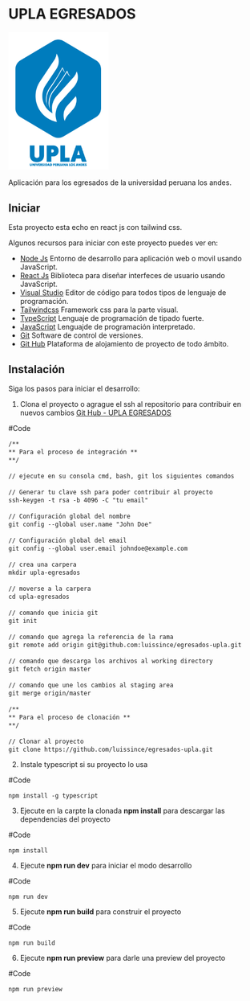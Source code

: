 # UPLA EGRESADOS

<!-- ![IMAGES DE GO LANG](images/ladder.svg) -->
<img src="src/assets/images/logo_upla.svg" alt="Imagen go" width="200" />

Aplicación para los egresados de la universidad peruana los andes.

## Iniciar

Esta proyecto esta echo en react js con tailwind css.

Algunos recursos para iniciar con este proyecto puedes ver en:

- [Node Js](https://nodejs.org/es/) Entorno de desarrollo para aplicación web o movil usando JavaScript.
- [React Js](https://reactjs.org/) Biblioteca para diseñar interfeces de usuario usando JavaScript.
- [Visual Studio](https://code.visualstudio.com/) Editor de código para todos tipos de lenguaje de programación.
- [Tailwindcss](https://tailwindcss.com/) Framework css para la parte visual.
- [TypeScript](https://www.typescriptlang.org/) Lenguaje de programación de tipado fuerte.
- [JavaScript](https://developer.mozilla.org/es/docs/Web/JavaScript) Lenguajde de programación interpretado.
- [Git](https://git-scm.com/) Software de control de versiones.
- [Git Hub](https://github.com/) Plataforma de alojamiento de proyecto de todo ámbito.

## Instalación

Siga los pasos para iniciar el desarrollo:

1. Clona el proyecto o agrague el ssh al repositorio para contribuir en nuevos cambios [Git Hub - UPLA EGRESADOS](https://github.com/luissince/egresados-upla)

#Code

    /** 
    ** Para el proceso de integración **
    **/

    // ejecute en su consola cmd, bash, git los siguientes comandos
    
    // Generar tu clave ssh para poder contribuir al proyecto
    ssh-keygen -t rsa -b 4096 -C "tu email"

    // Configuración global del nombre
    git config --global user.name "John Doe"

    // Configuración global del email
    git config --global user.email johndoe@example.com

    // crea una carpera
    mkdir upla-egresados

    // moverse a la carpera
    cd upla-egresados
    
    // comando que inicia git
    git init

    // comando que agrega la referencia de la rama
    git remote add origin git@github.com:luissince/egresados-upla.git
   
    // comando que descarga los archivos al working directory
    git fetch origin master
    
    // comando que une los cambios al staging area
    git merge origin/master

    /** 
    ** Para el proceso de clonación **
    **/

    // Clonar al proyecto
    git clone https://github.com/luissince/egresados-upla.git

2. Instale typescript si su proyecto lo usa

#Code

    npm install -g typescript

3. Ejecute en la carpte la clonada **npm install** para descargar las dependencias del proyecto

#Code

    npm install

4. Ejecute **npm run dev** para iniciar el modo desarrollo

#Code

    npm run dev

5. Ejecute **npm run build** para construir el proyecto

#Code

    npm run build

6. Ejecute **npm run preview** para darle una preview del proyecto

#Code

    npm run preview
